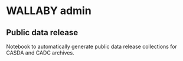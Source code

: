 # WALLABY admin

## Public data release

Notebook to automatically generate public data release collections for CASDA and CADC archives.
